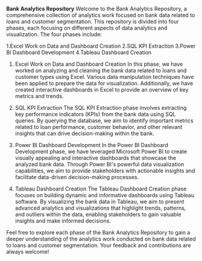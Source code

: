 **Bank Analytics Repository**
Welcome to the Bank Analytics Repository, a comprehensive collection of analytics work focused on bank data related to loans and customer segmentation. This repository is divided into four phases, each focusing on different aspects of data analytics and visualization. The four phases include:

1.Excel Work on Data and Dashboard Creation
2.SQL KPI Extraction
3.Power BI Dashboard Development
4.Tableau Dashboard Creation


1. Excel Work on Data and Dashboard Creation
In this phase, we have worked on analyzing and cleaning the bank data related to loans and customer types using Excel. Various data manipulation techniques have been applied to prepare the data for visualization. Additionally, we have created interactive dashboards in Excel to provide an overview of key metrics and trends.

2. SQL KPI Extraction
The SQL KPI Extraction phase involves extracting key performance indicators (KPIs) from the bank data using SQL queries. By querying the database, we aim to identify important metrics related to loan performance, customer behavior, and other relevant insights that can drive decision-making within the bank.

3. Power BI Dashboard Development
In the Power BI Dashboard Development phase, we have leveraged Microsoft Power BI to create visually appealing and interactive dashboards that showcase the analyzed bank data. Through Power BI's powerful data visualization capabilities, we aim to provide stakeholders with actionable insights and facilitate data-driven decision-making processes.

4. Tableau Dashboard Creation
The Tableau Dashboard Creation phase focuses on building dynamic and informative dashboards using Tableau software. By visualizing the bank data in Tableau, we aim to present advanced analytics and visualizations that highlight trends, patterns, and outliers within the data, enabling stakeholders to gain valuable insights and make informed decisions.

Feel free to explore each phase of the Bank Analytics Repository to gain a deeper understanding of the analytics work conducted on bank data related to loans and customer segmentation. Your feedback and contributions are always welcome!

